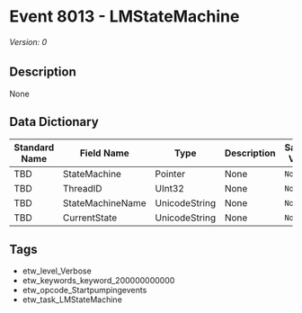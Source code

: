# Event 8013 - LMStateMachine
###### Version: 0

## Description
None

## Data Dictionary
|Standard Name|Field Name|Type|Description|Sample Value|
|---|---|---|---|---|
|TBD|StateMachine|Pointer|None|`None`|
|TBD|ThreadID|UInt32|None|`None`|
|TBD|StateMachineName|UnicodeString|None|`None`|
|TBD|CurrentState|UnicodeString|None|`None`|

## Tags
* etw_level_Verbose
* etw_keywords_keyword_200000000000
* etw_opcode_Startpumpingevents
* etw_task_LMStateMachine